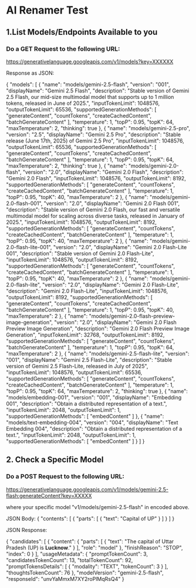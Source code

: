 # AI Renamer Test

## 1.List Models/Endpoints Available to you
 ### Do a GET Request to the following URL:

https://generativelanguage.googleapis.com/v1/models?key=XXXXXX

Response as JSON:

{
	"models": [
		{
			"name": "models/gemini-2.5-flash",
			"version": "001",
			"displayName": "Gemini 2.5 Flash",
			"description": "Stable version of Gemini 2.5 Flash, our mid-size multimodal model that supports up to 1 million tokens, released in June of 2025.",
			"inputTokenLimit": 1048576,
			"outputTokenLimit": 65536,
			"supportedGenerationMethods": [
				"generateContent",
				"countTokens",
				"createCachedContent",
				"batchGenerateContent"
			],
			"temperature": 1,
			"topP": 0.95,
			"topK": 64,
			"maxTemperature": 2,
			"thinking": true
		},
		{
			"name": "models/gemini-2.5-pro",
			"version": "2.5",
			"displayName": "Gemini 2.5 Pro",
			"description": "Stable release (June 17th, 2025) of Gemini 2.5 Pro",
			"inputTokenLimit": 1048576,
			"outputTokenLimit": 65536,
			"supportedGenerationMethods": [
				"generateContent",
				"countTokens",
				"createCachedContent",
				"batchGenerateContent"
			],
			"temperature": 1,
			"topP": 0.95,
			"topK": 64,
			"maxTemperature": 2,
			"thinking": true
		},
		{
			"name": "models/gemini-2.0-flash",
			"version": "2.0",
			"displayName": "Gemini 2.0 Flash",
			"description": "Gemini 2.0 Flash",
			"inputTokenLimit": 1048576,
			"outputTokenLimit": 8192,
			"supportedGenerationMethods": [
				"generateContent",
				"countTokens",
				"createCachedContent",
				"batchGenerateContent"
			],
			"temperature": 1,
			"topP": 0.95,
			"topK": 40,
			"maxTemperature": 2
		},
		{
			"name": "models/gemini-2.0-flash-001",
			"version": "2.0",
			"displayName": "Gemini 2.0 Flash 001",
			"description": "Stable version of Gemini 2.0 Flash, our fast and versatile multimodal model for scaling across diverse tasks, released in January of 2025.",
			"inputTokenLimit": 1048576,
			"outputTokenLimit": 8192,
			"supportedGenerationMethods": [
				"generateContent",
				"countTokens",
				"createCachedContent",
				"batchGenerateContent"
			],
			"temperature": 1,
			"topP": 0.95,
			"topK": 40,
			"maxTemperature": 2
		},
		{
			"name": "models/gemini-2.0-flash-lite-001",
			"version": "2.0",
			"displayName": "Gemini 2.0 Flash-Lite 001",
			"description": "Stable version of Gemini 2.0 Flash-Lite",
			"inputTokenLimit": 1048576,
			"outputTokenLimit": 8192,
			"supportedGenerationMethods": [
				"generateContent",
				"countTokens",
				"createCachedContent",
				"batchGenerateContent"
			],
			"temperature": 1,
			"topP": 0.95,
			"topK": 40,
			"maxTemperature": 2
		},
		{
			"name": "models/gemini-2.0-flash-lite",
			"version": "2.0",
			"displayName": "Gemini 2.0 Flash-Lite",
			"description": "Gemini 2.0 Flash-Lite",
			"inputTokenLimit": 1048576,
			"outputTokenLimit": 8192,
			"supportedGenerationMethods": [
				"generateContent",
				"countTokens",
				"createCachedContent",
				"batchGenerateContent"
			],
			"temperature": 1,
			"topP": 0.95,
			"topK": 40,
			"maxTemperature": 2
		},
		{
			"name": "models/gemini-2.0-flash-preview-image-generation",
			"version": "2.0",
			"displayName": "Gemini 2.0 Flash Preview Image Generation",
			"description": "Gemini 2.0 Flash Preview Image Generation",
			"inputTokenLimit": 32768,
			"outputTokenLimit": 8192,
			"supportedGenerationMethods": [
				"generateContent",
				"countTokens",
				"batchGenerateContent"
			],
			"temperature": 1,
			"topP": 0.95,
			"topK": 64,
			"maxTemperature": 2
		},
		{
			"name": "models/gemini-2.5-flash-lite",
			"version": "001",
			"displayName": "Gemini 2.5 Flash-Lite",
			"description": "Stable version of Gemini 2.5 Flash-Lite, released in July of 2025",
			"inputTokenLimit": 1048576,
			"outputTokenLimit": 65536,
			"supportedGenerationMethods": [
				"generateContent",
				"countTokens",
				"createCachedContent",
				"batchGenerateContent"
			],
			"temperature": 1,
			"topP": 0.95,
			"topK": 64,
			"maxTemperature": 2,
			"thinking": true
		},
		{
			"name": "models/embedding-001",
			"version": "001",
			"displayName": "Embedding 001",
			"description": "Obtain a distributed representation of a text.",
			"inputTokenLimit": 2048,
			"outputTokenLimit": 1,
			"supportedGenerationMethods": [
				"embedContent"
			]
		},
		{
			"name": "models/text-embedding-004",
			"version": "004",
			"displayName": "Text Embedding 004",
			"description": "Obtain a distributed representation of a text.",
			"inputTokenLimit": 2048,
			"outputTokenLimit": 1,
			"supportedGenerationMethods": [
				"embedContent"
			]
		}
	]
}


## 2. Check a Specific Model
 ### Do a POST  Request to the following URL:

https://generativelanguage.googleapis.com/v1/models/gemini-2.5-flash:generateContent?key=XXXXX

where your specific model "v1/models/gemini-2.5-flash" in encoded above.

JSON Body:
{
  "contents": [
    {
      "parts": [
        { "text": "Capital of UP" }
      ]
    }
  ]
}

JSON Response:

{
	"candidates": [
		{
			"content": {
				"parts": [
					{
						"text": "The capital of Uttar Pradesh (UP) is **Lucknow**."
					}
				],
				"role": "model"
			},
			"finishReason": "STOP",
			"index": 0
		}
	],
	"usageMetadata": {
		"promptTokenCount": 3,
		"candidatesTokenCount": 13,
		"totalTokenCount": 92,
		"promptTokensDetails": [
			{
				"modality": "TEXT",
				"tokenCount": 3
			}
		],
		"thoughtsTokenCount": 76
	},
	"modelVersion": "gemini-2.5-flash",
	"responseId": "unvYaMmxM7XY2roPlMqRsQ4"
}

